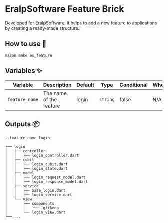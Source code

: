 # EralpSoftware Feature Brick

Developed for EralpSoftware, it helps to add a new feature 
to applications by creating a ready-made structure.

## How to use 🚀

```
mason make es_feature
```

## Variables ✨

| Variable           | Description                     | Default | Type      | Conditional | When             |
| ------------------ | ------------------------------- | ------- | --------- | ----------- | ---------------- |
| `feature_name`     | The name of the feature         | login   | `string`  | false       | N/A              |

## Outputs 📦

```
--feature_name login

├── login
│   ├── controller
│   │   ├── login_controller.dart
│   ├── cubit
│   │   ├── login_cubit.dart
│   │   ├── login_state.dart
│   ├── model
│   │   ├── login_request_model.dart
│   │   ├── login_response_model.dart
│   ├── service
│   │   ├── base_login.dart
│   │   ├── login_service.dart
│   └── view
│       ├── components
│       │   └── .gitkeep
│       └── login_view.dart
└── ...
```
